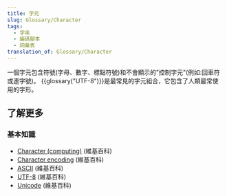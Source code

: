 ```yaml
---
title: 字元
slug: Glossary/Character
tags:
  - 字串
  - 編碼腳本
  - 詞彙表
translation_of: Glossary/Character
---
```

一個字元包含符號(字母、數字、標點符號)和不會顯示的"控制字元"(例如:回車符或連字號)。 {{glossary("UTF-8")}}是最常見的字元組合，它包含了人類最常使用的字形。

## 了解更多

### 基本知識

- [Character (computing)](https://zh.wikipedia.org/wiki/Character_(computing)) (維基百科)
- [Character encoding](https://zh.wikipedia.org/wiki/Character_encoding) (維基百科)
- [ASCII](https://zh.wikipedia.org/wiki/ASCII) (維基百科)
- [UTF-8](https://zh.wikipedia.org/wiki/UTF-8) (維基百科)
- [Unicode](https://zh.wikipedia.org/wiki/Unicode) (維基百科)

